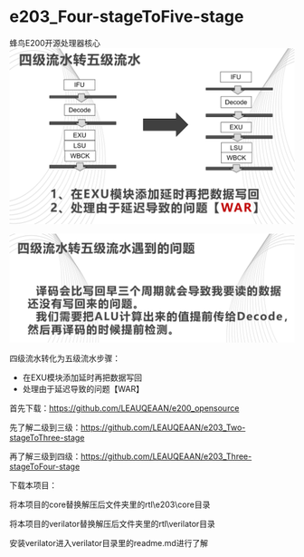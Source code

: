 # e203_Four-stageToFive-stage
蜂鸟E200开源处理器核心
![Image text](https://github.com/LEAUQEAAN/e203_Four-stageToFive-stage/blob/master/4_5.png)

![Image text](https://github.com/LEAUQEAAN/e203_Four-stageToFive-stage/blob/master/4_5_pro.png)

四级流水转化为五级流水步骤：
*   在EXU模块添加延时再把数据写回
*   处理由于延迟导致的问题【WAR】

 首先下载：https://github.com/LEAUQEAAN/e200_opensource

 先了解二级到三级：https://github.com/LEAUQEAAN/e203_Two-stageToThree-stage 
 
 再了解三级到四级：https://github.com/LEAUQEAAN/e203_Three-stageToFour-stage
 
 下载本项目：

 将本项目的core替换解压后文件夹里的rtl\e203\core目录
 
 将本项目的verilator替换解压后文件夹里的rtl\verilator目录

 安装verilator进入verilator目录里的readme.md进行了解
